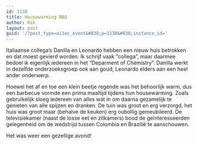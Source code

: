 ```yaml
---
id: 1138
title: Housewarming BBQ
author: Rik
layout: post
guid: '/?post_type=ai1ec_event&#038;p=1138&#038;instance_id='
---
```

Italiaanse collega&#8217;s Danilla en Leonardo hebben een nieuw huis betrokken en dat moest gevierd worden. Ik schrijf vaak &#8220;collega&#8221;, maar daarmee bedoel ik eigenlijk iedereen in het &#8220;Deparment of Chemistry&#8221;. Danilla werkt in dezelfde onderzoeksgroep ook aan goud, Leonardo elders aan een heel ander onderwerp.

Hoewel het af en toe een klein beetje regende was het behoorlijk warm, dus een barbecue vormde een prima maaltijd tijdens hun housewarming. Zoals gebruikelijk sloeg iedereen van alles wat in om daarna gezamelijk te genieten van alle spijzen en dranken. De tuin was groot en erg verzorgd, het huis was groot maar (behalve de keuken) erg oubollig gemeubileerd. De televisiekamer (naast de losse eet en zitkamers) bood de geïnteresseerden gelegenheid om de wedstrijd tussen Colombia en Brazilië te aanschouwen.

Het was weer een gezellige avond!